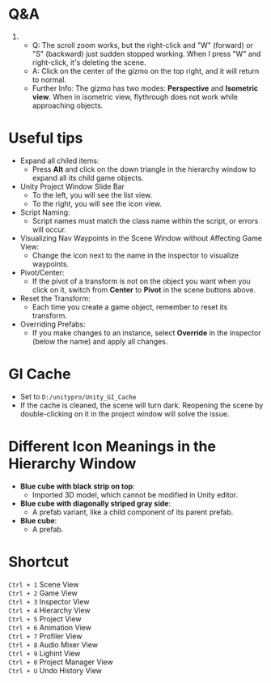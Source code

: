 # Q&A
1. - Q: The scroll zoom works, but the right-click and "W" (forward) or "S" (backward) just sudden   stopped working. When I press "W" and right-click, it's deleting the scene.  
   - A: Click on the center of the gizmo on the top right, and it will return to normal.
   - Further Info:
        The gizmo has two modes: **Perspective** and **Isometric view**. When in isometric view, flythrough does not work while approaching objects.

# Useful tips

- Expand all chiled items:  
  - Press **Alt** and click on the down triangle in the hierarchy window to expand all its child game objects.
- Unity Project Window Slide Bar
  - To the left, you will see the list view.
  - To the right, you will see the icon view.
- Script Naming:  
  - Script names must match the class name within the script, or errors will occur.
- Visualizing Nav Waypoints in the Scene Window without Affecting Game View:  
  - Change the icon next to the name in the inspector to visualize waypoints.
- Pivot/Center:  
  - If the pivot of a transform is not on the object you want when you click on it, switch from **Center** to **Pivot** in the scene buttons above.
- Reset the Transform:  
  - Each time you create a game object, remember to reset its transform.
- Overriding Prefabs:  
  - If you make changes to an instance, select **Override** in the inspector (below the name) and apply all changes.

# GI Cache

- Set to `D:/unitypro/Unity_GI_Cache`
- If the cache is cleaned, the scene will turn dark. Reopening the scene by double-clicking on it in the project window will solve the issue.


# Different Icon Meanings in the Hierarchy Window

- **Blue cube with black strip on top**: 
  - Imported 3D model, which cannot be modified in Unity editor.
- **Blue cube with diagonally striped gray side**: 
  - A prefab variant, like a child component of its parent prefab.
- **Blue cube**: 
  - A prefab.



# Shortcut
``Ctrl + 1``  Scene View  
``Ctrl + 2``  Game View  
``Ctrl + 3``  Inspector View  
``Ctrl + 4``  Hierarchy View  
``Ctrl + 5``  Project View  
``Ctrl + 6``  Animation View  
``Ctrl + 7``  Profiler View  
``Ctrl + 8``  Audio Mixer View  
``Ctrl + 9``  Lighint View  
``Ctrl + 0``  Project Manager View  
``Ctrl + U``  Undo History View  


